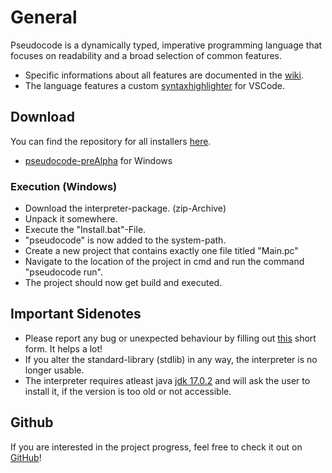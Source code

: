 # General
Pseudocode is a dynamically typed, imperative programming language that focuses on readability and a broad selection of common features.
 - Specific informations about all features are documented in the [wiki](https://wiki.pseudocode.site).
 - The language features a custom [syntaxhighlighter](https://marketplace.visualstudio.com/items?itemName=xtay.pseudocode-lang) for VSCode.

## Download
You can find the repository for all installers [here](https://github.com/xtay2/Pseudocode-Installer/).
 - [pseudocode-preAlpha](https://github.com/xtay2/Pseudocode-Installer/blob/main/pseudocode-win-installer.zip?raw=true) for Windows

### Execution (Windows)
 - Download the interpreter-package. (zip-Archive)
 - Unpack it somewhere.
 - Execute the "Install.bat"-File.
 - "pseudocode" is now added to the system-path.
 - Create a new project that contains exactly one file titled "Main.pc"
 - Navigate to the location of the project in cmd and run the command "pseudocode run".
 - The project should now get build and executed.

## Important Sidenotes
 - Please report any bug or unexpected behaviour by filling out [this](https://github.com/xtay2/Pseudocode-II/issues/new/choose) short form. It helps a lot!
 - If you alter the standard-library (stdlib) in any way, the interpreter is no longer usable.
 - The interpreter requires atleast java [jdk 17.0.2](https://www.oracle.com/java/technologies/javase/jdk17-archive-downloads.html) and will ask the user to install it, if the version is too old or not accessible.


## Github
If you are interested in the project progress, feel free to check it out on [GitHub](https://github.com/xtay2/Pseudocode-II)!
